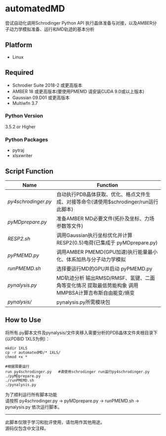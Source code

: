 automatedMD
==========
尝试自动化调用Schrodinger Python API 执行晶体准备与对接，以及AMBER分子动力学模拟准备、运行和MD轨迹的基本分析

## Platform  
* Linux  
## Required    
* Schrodier Suite 2018-2 或更高版本
* AMBER 18 或更高版本(要使用PMEMD 请安装CUDA 9.0或以上版本)
* Gaussian 09.D01 或更高版本 
* Multiwfn 3.7
### Python Version
3.5.2 or Higher
### Python Packages  
* pytraj  
* xlsxwriter  
  
## Script Function
|        Name        | Function |
| -----------------  | -------- |
|*py4schrodinger.py* | 自动执行PDB晶体获取、优化、格点文件生成、对接等命令(请使用$schrodinger/run运行此脚本) |
|*pyMDprepare.py*    | 准备AMBER MD必要文件(拓扑及坐标、力场参数等文件)   
|*RESP2.sh*          | 调用Gaussian执行坐标优化并计算RESP2(0.5)电荷(已集成于 pyMDprepare.py)  |
|*pyPMEMD.py*        | 调用AMBER PMEMD(GPU加速)执行能量最小化、体系加热与分子动力学模拟  |
|*runPMEMD.sh*       | 选择要运行MD的GPU并启动 pyPMEMD.py   |
|*pynalysis.py*      | MD轨迹分析 输出RMSD/RMSF、氢键、二面角等变化情况 提取最低势能构象  调用MMPBSA计算吉布斯自由能变/熵变  |
|*pynalysis/*        | pynalysis.py所需模块包|

## How to Use
将所有.py脚本文件及pynalysis/文件夹移入需要分析的PDB晶体文件夹根目录下(以PDBID 1XLS为例)：  

    mkdir 1XLS
    cp -r automatedMD/* 1XLS/
    chmod +x *

    #根据需要运行
    run py4schrodinger.py   #请使用schrodinger run运行py4schrodinger.py
    ./pyMDprepare.py
    ./runPMEMD.sh   
    ./pynalysis.py
    
为了顺利运行所有脚本功能  
请按照 py4schrodinger.py → pyMDprepare.py → runPMEMD.sh → pynalysis.py 依次运行脚本。
* * *
此脚本仅限于学习和批评使用，请勿用作其他用途。   
源码仅包含中文注释。
